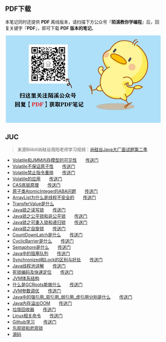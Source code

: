 ## PDF下载

本笔记同时还提供 **PDF** 离线版本，请扫描下方公众号『**陌溪教你学编程**』后，回复关键字『**PDF**』，即可下载 **PDF 版本的笔记**。

<p align=center>
    <img src="../../doc/images/qq/获取PDF.jpg" width="500" />
</p>

## JUC

>来源Bilibili尚硅谷周阳老师学习视频：[尚硅谷Java大厂面试题第二季](https://www.bilibili.com/video/BV18b411M7xz)

- [Volatile和JMM内存模型的可见性](./1_谈谈Volatile/1_Volatile和JMM内存模型的可见性)&#x2003;&#x2003;[传送门](http://www.moguit.cn/#/info?blogUid=6c04e335ef5be646d10ff8cd98256348)
- [Volatile不保证原子性](./1_谈谈Volatile/2_Volatile不保证原子性)&#x2003;&#x2003;[传送门](http://www.moguit.cn/#/info?blogUid=321c05d7ea1660a2f65339c50a7a2c66)
- [Volatile禁止指令重排](./1_谈谈Volatile/3_Volatile禁止指令重排)&#x2003;&#x2003;[传送门](http://www.moguit.cn/#/info?blogUid=5e97152c1b36fbe533b594ade1545c72)
- [Volatile的应用](./1_谈谈Volatile/4_Volatile的应用)&#x2003;&#x2003;[传送门](http://www.moguit.cn/#/info?blogUid=9947f60e4a35c6175eed671337a3fe13)
- [CAS底层原理](./2_谈谈CAS/5_CAS底层原理)&#x2003;&#x2003;[传送门](http://www.moguit.cn/#/info?blogUid=0f36e78050dc34b71128fa178f68ced5)
- [原子类AtomicInteger的ABA问题](./3_谈谈原子类的ABA问题/6_原子类AtomicInteger的ABA问题)&#x2003;&#x2003;[传送门](http://www.moguit.cn/#/info?blogUid=46973eba956ece213e8116ebbdb3c80a)
- [ArrayList为什么是线程不安全的](./4_ArrayList为什么线程不安全/ArrayList线程不安全的举例)&#x2003;&#x2003;[传送门](http://www.moguit.cn/#/info?blogUid=e234c0b2a67556c9eef84f6ea234f373)
- [TransferValue是什么](./5_TransferValue是什么)
- [Java锁之读写锁](./6_Java的锁/Java锁之读写锁)&#x2003;&#x2003;[传送门](http://www.moguit.cn/#/info?blogUid=ed4637e5173004e2510bea1822cc496f)
- [Java锁之公平锁和非公平锁](./6_Java的锁/Java锁之公平锁和非公平锁)&#x2003;&#x2003;[传送门](http://www.moguit.cn/#/info?blogUid=8bf613b6c0fb5ca3155d89f6a159ee4b)
- [Java锁之可重入锁和递归锁](./6_Java的锁/Java锁之可重入锁和递归锁)&#x2003;&#x2003;[传送门](http://www.moguit.cn/#/info?blogUid=6907a51312089de9bd4f4d299c35bee9)
- [Java锁之自旋锁](./6_Java的锁/Java锁之自旋锁)&#x2003;&#x2003;[传送门](http://www.moguit.cn/#/info?blogUid=f92f19eac21a4e50e18672d97c7a087f)
- [CountDownLatch是什么](./7_CountDownLatch_CyclicBarrier_Semaphore使用/CountDownLatch)&#x2003;&#x2003;[传送门](http://www.moguit.cn/#/info?blogUid=6ffcf37d1fa8a18f2dec8548c684c25b)
- [CyclicBarrier是什么](./7_CountDownLatch_CyclicBarrier_Semaphore使用/CyclicBarrier)&#x2003;&#x2003;[传送门](http://www.moguit.cn/#/info?blogUid=cdc53a873275f88b77148286bf6fbb1c)
- [Semaphore是什么](./7_CountDownLatch_CyclicBarrier_Semaphore使用/Semaphore)&#x2003;&#x2003;[传送门](http://www.moguit.cn/#/info?blogUid=753692205a5f9c8171fda50f7607c931)
- [Java中的阻塞队列](./8_阻塞队列)&#x2003;&#x2003;[传送门](http://www.moguit.cn/#/info?blogUid=503f1b8d583ef5145344a889760b348b)
- [Synchronized和Lock的区别与好处](./Synchronized和Lock的区别与好处)&#x2003;&#x2003;[传送门](http://www.moguit.cn/#/info?blogUid=12f448bcca7fc10c94c4c232bef7a1fa)
- [Java线程池详解](./10_线程池)&#x2003;&#x2003;[传送门](http://www.moguit.cn/#/info?blogUid=c0e5cbeaeb39d9a3139331a72432fbb1)
- [死锁编码及快速定位](./11_死锁编码及快速定位)&#x2003;&#x2003;[传送门](http://www.moguit.cn/#/info?blogUid=666b0babb173833986840a48e09173a8)
- [JVM体系结构](./12_JVM/JVM体系结构)
- [什么是GCRoots能做什么](./12_JVM/JVM面试题汇总/1_什么是GCRoots能做什么)&#x2003;&#x2003;[传送门](http://www.moguit.cn/#/info?blogUid=a38f34e2e708b279f9bfd5df7807bdd1)
- [JVM参数调优](./12_JVM/JVM面试题汇总/2_JVM参数调优)&#x2003;&#x2003;[传送门](http://www.moguit.cn/#/info?blogUid=fca3fbcefaed38d2bbecca2e6a111905)
- [Java中的强引用_软引用_弱引用_虚引用分别是什么](./12_JVM/JVM面试题汇总/3_Java中的强引用_软引用_弱引用_虚引用分别是什么)&#x2003;&#x2003;[传送门](http://www.moguit.cn/#/info?blogUid=a6977c422f1da0a71a292e9fdeabf3c2)
- [Java内存溢出OOM](./12_JVM/JVM面试题汇总/4_Java内存溢出OOM)&#x2003;&#x2003;[传送门](http://www.moguit.cn/#/info?blogUid=a608650963729d09a3c285a623a32be3)
- [垃圾回收器](./12_JVM/JVM面试题汇总/5_垃圾回收器)&#x2003;&#x2003;[传送门](http://www.moguit.cn/#/info?blogUid=0b5a41c33fcb1fac230f2684a3208eb0)
- [Linux相关命令](./13_Linux相关命令)&#x2003;&#x2003;[传送门](http://www.moguit.cn/#/info?blogUid=daf07eceb56cb41931b2d73427d93cb3)
- [Github学习](./14_Github学习)&#x2003;&#x2003;[传送门](http://www.moguit.cn/#/info?blogUid=a31fc7326ace247a6540c482c58c7340)
- [乐观锁和悲观锁](./15_乐观锁和悲观锁)
- [源码](Code)